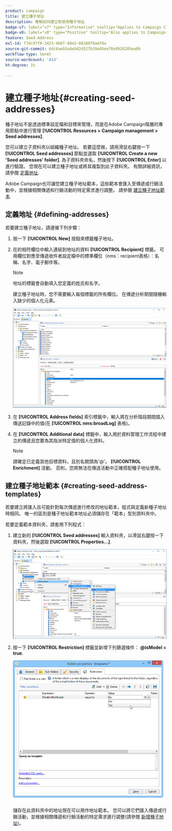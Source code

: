 ```yaml
---
product: campaign
title: 建立種子地址
description: 瞭解如何建立和使用種子地址
badge-v7: label="v7" type="Informative" tooltip="Applies to Campaign Classic v7"
badge-v8: label="v8" type="Positive" tooltip="Also applies to Campaign v8"
feature: Seed Address
exl-id: f7dc97f0-3423-4b6f-88e2-08180f9adf8a
source-git-commit: 6dc6aeb5adeb82d527b39a05ee70a9926205ea0b
workflow-type: tm+mt
source-wordcount: '413'
ht-degree: 1%

---
```


# 建立種子地址{#creating-seed-addresses}



種子地址不是透過標準設定檔和目標來管理，而是在Adobe Campaign階層的專用節點中進行管理 **[!UICONTROL Resources > Campaign management > Seed addresses]**.

您可以建立子資料夾以組織種子地址。 若要這麼做，請用滑鼠右鍵按一下 **[!UICONTROL Seed addresses]** 節點並選取 **[!UICONTROL Create a new 'Seed addresses' folder]**. 為子資料夾命名，然後按下 **[!UICONTROL Enter]** 以進行驗證。 您現在可以建立種子地址或將其複製到此子資料夾。 有關詳細資訊，請參閱 [定義地址](#defining-addresses).

Adobe Campaign也可讓您建立種子地址範本，這些範本會匯入至傳遞或行銷活動中，並根據相關傳遞和行銷活動的特定需求進行調整。 請參閱 [建立種子地址範本](#creating-seed-address-templates).

## 定義地址 {#defining-addresses}

若要建立種子地址，請遵循下列步驟：

1. 按一下 **[!UICONTROL New]** 按鈕來標籤種子地址。
1. 在的相符欄位中輸入連結到地址的資料 **[!UICONTROL Recipient]** 標籤。 可用欄位對應至傳遞收件者設定檔中的標準欄位（nms：recipient表格）：名稱、名字、電子郵件等。

   >[!NOTE]
   >
   >地址的標籤會自動填入您定義的姓氏和名字。
   >
   >建立種子地址時，您不需要輸入每個標籤的所有欄位。 在傳遞分析期間隨機輸入缺少的個人化元素。

   ![](assets/s_ncs_user_seedlist_new_address.png)

1. 在 **[!UICONTROL Address fields]** 索引標籤中，輸入將在分析階段期間插入傳送記錄中的值(在 **[!UICONTROL nms:broadLog]** 表格)。

1. 在 **[!UICONTROL Additional data]** 標籤中，輸入用於資料管理工作流程中建立的傳遞且您要為其指派特定值的個人化資料。

   >[!NOTE]
   >
   >請確定已定義其他目標資料，且別名開頭為&#39;@&#39;。 **[!UICONTROL Enrichment]** 活動。 否則，您將無法在傳送活動中正確搭配種子地址使用。

## 建立種子地址範本 {#creating-seed-address-templates}

若要建立將匯入且可能針對每次傳遞進行修改的地址範本，程式與定義新種子地址時相同。 唯一的區別是種子地址範本地址必須儲存在「範本」型別資料夾中。

若要定義範本資料夾，請套用下列程式：

1. 建立新的 **[!UICONTROL Seed addresses]** 輸入資料夾，以滑鼠右鍵按一下資料夾，然後選取 **[!UICONTROL Properties...]**.

   ![](assets/s_ncs_user_seedlist_template_folder.png)

1. 按一下 **[!UICONTROL Restriction]** 標籤並新增下列篩選條件： **@isModel = true**.

   ![](assets/s_ncs_user_seedlist_folder_is_model.png)

   儲存在此資料夾中的地址現在可以用作地址範本。 您可以將它們匯入傳遞或行銷活動，並根據相關傳遞和行銷活動的特定需求進行調整(請參閱 [新增種子地址](adding-seed-addresses.md))。

